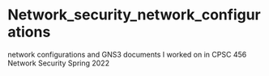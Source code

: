 # Network_security_network_configurations
network configurations and GNS3 documents I worked on in CPSC 456 Network Security Spring 2022
